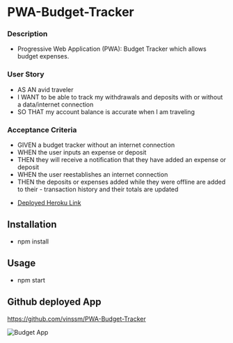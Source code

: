 # PWA-Budget-Tracker

### Description
- Progressive Web Application (PWA): Budget Tracker which allows budget expenses.

### User Story
- AS AN avid traveler
- I WANT to be able to track my withdrawals and deposits with or without a data/internet connection
- SO THAT my account balance is accurate when I am traveling 

### Acceptance Criteria

- GIVEN a budget tracker without an internet connection
- WHEN the user inputs an expense or deposit
- THEN they will receive a notification that they have added an expense or deposit
- WHEN the user reestablishes an internet connection
- THEN the deposits or expenses added while they were offline are added to their -  transaction history and their totals are updated

* [Deployed Heroku Link](https://infinite-woodland-67580.herokuapp.com/)

## Installation
- npm install 

## Usage
- npm start

## Github deployed App
https://github.com/vinssm/PWA-Budget-Tracker

![Budget App](https://user-images.githubusercontent.com/26659001/158094694-88181da4-83b5-474a-9e92-4b4c739d8771.jpg)

